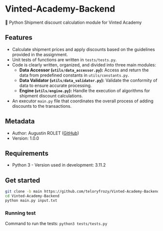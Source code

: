 # Vinted-Academy-Backend
🐍 Python Shipment discount calculation module for Vinted Academy

## Features

- Calculate shipment prices and apply discounts based on the guidelines provided in the assignment.
- Unit tests of functions are written in `tests/tests.py`.
- Code is clearly written, organized, and divided into three main modules:
  - **Data Accessor (`utils/data_accessor.py`):** Access and return the data from predefined constants in `utils/constants.py`.
  - **Data Validator (`utils/data_validator.py`):** Validate the conformity of data to ensure accurate processing.
  - **Engine (`utils/engine.py`):** Handle the execution of algorithms for shipment discount calculations.
- An executor `main.py` file that coordinates the overall process of adding discounts to the transactions.


## Metadata
- Author: Augustin ROLET ([GitHub](https://github.com/teloryfrozy/))
- Version: 1.0.0


## Requirements
- Python 3 - Version used in development: 3.11.2


## Get started
```bash
git clone -b main https://github.com/teloryfrozy/Vinted-Academy-Backend.git
cd Vinted-Academy-Backend
python main.py input.txt
```

### Running test

Command to run the tests:
```python3 tests/tests.py```